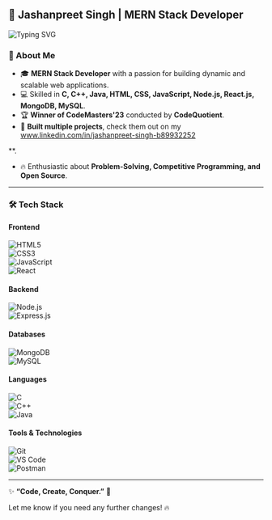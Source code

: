 ## 🚀 Jashanpreet Singh | MERN Stack Developer  

![Typing SVG](https://readme-typing-svg.herokuapp.com?font=Fira+Code&duration=4000&pause=1000&color=36BCF7&center=true&width=500&lines=Hey+there!+I'm+Jashanpreet+Singh;MERN+Stack+Developer;Passionate+about+Web+Development;Winner+of+CodeMasters+23+🏆)

### 🌟 About Me  
- 🎓 **MERN Stack Developer** with a passion for building dynamic and scalable web applications.  
- 💻 Skilled in **C, C++, Java, HTML, CSS, JavaScript, Node.js, React.js, MongoDB, MySQL**.  
- 🏆 **Winner of CodeMasters'23** conducted by **CodeQuotient**.  
- 🚀 **Built multiple projects**, check them out on my www.linkedin.com/in/jashanpreet-singh-b89932252

**.  
- 🔥 Enthusiastic about **Problem-Solving, Competitive Programming, and Open Source**.  

---

### 🛠️ Tech Stack  

#### **Frontend**  
![HTML5](https://img.shields.io/badge/-HTML5-E34F26?style=for-the-badge&logo=html5&logoColor=white)  
![CSS3](https://img.shields.io/badge/-CSS3-1572B6?style=for-the-badge&logo=css3&logoColor=white)  
![JavaScript](https://img.shields.io/badge/-JavaScript-F7DF1E?style=for-the-badge&logo=javascript&logoColor=black)  
![React](https://img.shields.io/badge/-React-61DAFB?style=for-the-badge&logo=react&logoColor=black)  

#### **Backend**  
![Node.js](https://img.shields.io/badge/-Node.js-339933?style=for-the-badge&logo=node.js&logoColor=white)  
![Express.js](https://img.shields.io/badge/-Express.js-000000?style=for-the-badge&logo=express&logoColor=white)  

#### **Databases**  
![MongoDB](https://img.shields.io/badge/-MongoDB-47A248?style=for-the-badge&logo=mongodb&logoColor=white)  
![MySQL](https://img.shields.io/badge/-MySQL-4479A1?style=for-the-badge&logo=mysql&logoColor=white)  

#### **Languages**  
![C](https://img.shields.io/badge/-C-A8B9CC?style=for-the-badge&logo=c&logoColor=black)  
![C++](https://img.shields.io/badge/-C++-00599C?style=for-the-badge&logo=c%2B%2B&logoColor=white)  
![Java](https://img.shields.io/badge/-Java-007396?style=for-the-badge&logo=java&logoColor=white)  

#### **Tools & Technologies**  
![Git](https://img.shields.io/badge/-Git-F05032?style=for-the-badge&logo=git&logoColor=white)  
![VS Code](https://img.shields.io/badge/-VS%20Code-007ACC?style=for-the-badge&logo=visual-studio-code&logoColor=white)  
![Postman](https://img.shields.io/badge/-Postman-FF6C37?style=for-the-badge&logo=postman&logoColor=white)  

---

✨ **“Code, Create, Conquer.”** 🚀  

Let me know if you need any further changes! 🔥
